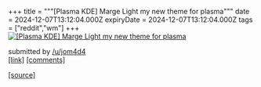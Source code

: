 +++
title = """[Plasma KDE] Marge Light my new theme for plasma"""
date = 2024-12-07T13:12:04.000Z
expiryDate = 2024-12-07T13:12:04.000Z
tags = ["reddit","wm"]
+++
[![[Plasma KDE] Marge Light my new theme for plasma](https://b.thumbs.redditmedia.com/vN0f77jHSHq9E4ddqOYoZZmE9CEetfoGGLGRalhnMAM.jpg "[Plasma KDE] Marge Light my new theme for plasma")](https://www.reddit.com/r/unixporn/comments/1h8s725/plasma_kde_marge_light_my_new_theme_for_plasma/)

submitted by [/u/jom4d4](https://www.reddit.com/user/jom4d4)  
[\[link\]](https://www.reddit.com/gallery/1h8s725) [\[comments\]](https://www.reddit.com/r/unixporn/comments/1h8s725/plasma_kde_marge_light_my_new_theme_for_plasma/)

[[source]](https://www.reddit.com/r/unixporn/comments/1h8s725/plasma_kde_marge_light_my_new_theme_for_plasma/)

